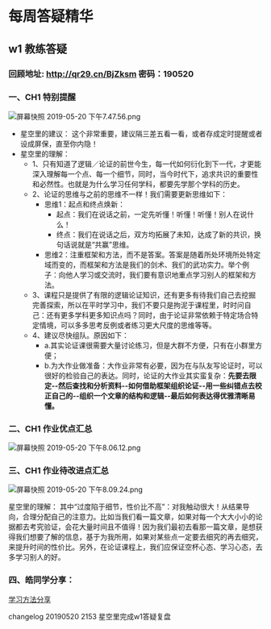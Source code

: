 # 每周答疑精华

## w1 教练答疑
### 回顾地址: http://qr29.cn/BjZksm  密码：190520

### 一、CH1 特别提醒
![屏幕快照 2019-05-20 下午7.47.56.png](https://i.loli.net/2019/05/20/5ce2a8495891b97915.png)

- 星空里的建议：
这个非常重要，建议隔三差五看一看，或者存成定时提醒或者设成屏保，直至你内隐！
- 星空里的理解：
  - 1、只有知道了逻辑／论证的前世今生，每一代如何衍化到下一代，才更能深入理解每一个点、每一个细节，同时，当今时代下，追求共识的重要性和必然性。也就是为什么学习任何学科，都要先学那个学科的历史。
  - 2、论证的思维与之前的思维不一样！我们需要更新思维如下：
       - 思维1：起点和终点焕新：
            - 起点：我们在说话之前，一定先听懂！听懂！听懂！别人在说什么！
            - 终点：我们在说话之后，双方均拓展了未知，达成了新的共识，换句话说就是“共赢”思维。
       - 思维2：注重框架和方法，而不是答案。答案是随着所处环境所处特定域而变的，而框架和方法是我们的剑术、我们的武功实力。举个例子：向他人学习或交流时，我们要有意识地重点学习别人的框架和方法。
  - 3、课程只是提供了有限的逻辑论证知识，还有更多有待我们自己去挖掘完善探索，所以在平时学习中，我们不要只是拘泥于课程里，时时问自己：还有更多学科更多知识点吗？同时，由于论证非常依赖于特定场合特定情境，可以多多思考反例或者练习更大尺度的思维等等。
  - 4、建议尽快组队。原因如下：
       - a.其实论证课很需要大量讨论练习，但是大群不方便，只有在小群里方便；
       - b.为大作业做准备：大作业非常有必要，因为在与队友写论证时，可以很好的检验自己的表达。同时，论证的大作业其实蛮复杂：**先要去限定--然后查找和分析资料--如何借助框架组织论证--用一些纠错点去校正自己的--组织一个文章的结构和逻辑--最后如何表达得优雅清晰易懂。**

### 二、CH1 作业优点汇总
![屏幕快照 2019-05-20 下午8.06.12.png](https://i.loli.net/2019/05/20/5ce2a84b6f03e87602.png)
### 三、CH1 作业待改进点汇总
![屏幕快照 2019-05-20 下午8.09.24.png](https://i.loli.net/2019/05/20/5ce2a84cdae6822005.png)

星空里的理解：
其中“过度陷于细节，性价比不高”：对我触动很大！从结果导向，合理分配自己的注意力。比如当我们看一篇文章，如果对每一个大大小小的论据都去考究验证，会花大量时间且不值得！因为我们最初去看那一篇文章，是想获得我们想要了解的信息，基于为我所用，如果对某些点一定要去细究的再去细究，来提升时间的性价比。另外，在论证课程上，我们应保证空杯心态、学习心态，去多学习别人的好。

### 四、皓同学分享：
[学习方法分享](https://github.com/kiaorahao/AA002_Template/blob/master/190520%E5%88%86%E4%BA%AB.md)

changelog
20190520 2153 星空里完成w1答疑复盘
